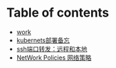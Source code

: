 # Table of contents

* [work](README.md)
* [kubernets部署备忘](kubernets-bu-shu-bei-wang.md)
* [ssh端口转发：远程和本地](ssh-duan-kou-zhuan-fa-yuan-cheng-he-ben-di.md)
* [NetWork Policies 网络策略](network-policies-wang-luo-ce-lve.md)

